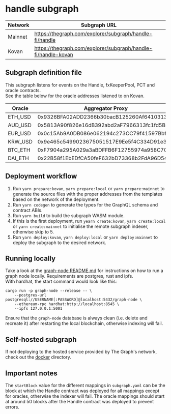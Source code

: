 ﻿# handle subgraph
| Network | Subgraph URL |
| --- | --- |
| Mainnet | https://thegraph.com/explorer/subgraph/handle-fi/handle |  
| Kovan | https://thegraph.com/explorer/subgraph/handle-fi/handle-kovan |

## Subgraph definition file
This subgraph listens for events on the Handle, fxKeeperPool, PCT and oracle contracts.  
See the table below for the oracle addresses listened to on Kovan.

| Oracle | Aggregator Proxy | Aggregator Contract |
| --- | --- | --- |
| ETH_USD | 0x9326BFA02ADD2366b30bacB125260Af641031331 | 0x10b3c106c4ed7d22b0e7abe5dc43bdfa970a153c |
| AUD_USD | 0x5813A90f826e16dB392abd2aF7966313fc1fd5B8 | 0x8ef23ba9e66168d68b460139178513a3653fab70 |
| EUR_USD | 0x0c15Ab9A0DB086e062194c273CC79f41597Bbf13 | 0x326df4935006469f3d2b20009a25ec79c3a07510 |
| KRW_USD | 0x9e465c5499023675051517E9Ee5f4C334D91e369 | 0xc8b946afc5e38c7067d0425115208d5925aa067d |
| BTC_ETH | 0xF7904a295A029a3aBDFFB6F12755974a958C7C25 | 0x222d3bd9bc8aef87afa9c8e4c7468da3f2c7130d |
| DAI_ETH | 0x22B58f1EbEDfCA50feF632bD73368b2FdA96D541 | 0x30fde1d82a4e58e579a64dbbcd8d4650805cf3c8 |

## Deployment workflow
1. Run `yarn prepare:kovan`, `yarn prepare:local` or `yarn prepare:mainnet` to generate the source files with the proper addresses from the templates based on the network of the deployment.  
2. Run `yarn codegen` to generate the types for the GraphQL schema and contract ABIs.  
3. Run `yarn build` to build the subgraph WASM module.  
4. If this is the first deployment, run `yearn create:kovan`, `yarn create:local` or `yarn create:mainnet` to initialise the remote subgraph indexer, otherwise skip to 5.  
5. Run `yarn deploy:kovan`, `yarn deploy:local` or `yarn deploy:mainnet` to deploy the subgraph to the desired network.  

## Running locally
Take a look at the [graph-node README.md](https://github.com/graphprotocol/graph-node) for instructions on how to run a graph node locally. Requirements are postgres, rust and ipfs.  
With hardhat, the start command would look like this:
```
cargo run -p graph-node --release -- \
    --postgres-url postgresql://USERNAME[:PASSWORD]@localhost:5432/graph-node \
    --ethereum-rpc hardhat:http://localhost:8545 \
    --ipfs 127.0.0.1:5001
```
Ensure that the `graph-node` database is always clean (i.e. delete and recreate it) after restarting the local blockchain, otherwise indexing will fail.

## Self-hosted subgraph
If not deploying to the hosted service provided by The Graph's network, check out the [docker](./docker) directory.

## Important notes
The `startBlock` value for the different mappings in `subgraph.yaml` can be the block at which the Handle contract was deployed for all mappings except for oracles, otherwise the indexer will fail. The oracle mappings should start at around 50 blocks after the Handle contract was deployed to prevent errors.